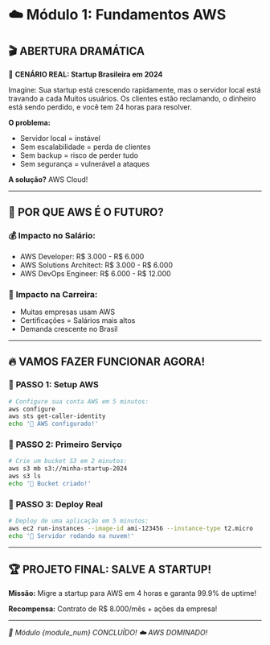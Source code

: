 # ☁️ Módulo 1: Fundamentos AWS

## 🎬 **ABERTURA DRAMÁTICA**

🚨 **CENÁRIO REAL: Startup Brasileira em 2024**

Imagine: Sua startup está crescendo rapidamente, mas o servidor local está travando a cada Muitos usuários. Os clientes estão reclamando, o dinheiro está sendo perdido, e você tem 24 horas para resolver.

**O problema:**
- Servidor local = instável
- Sem escalabilidade = perda de clientes
- Sem backup = risco de perder tudo
- Sem segurança = vulnerável a ataques

**A solução?** AWS Cloud!

---

## 🎯 **POR QUE AWS É O FUTURO?**

### 💰 **Impacto no Salário:**
- AWS Developer: R$ 3.000 - R$ 6.000
- AWS Solutions Architect: R$ 3.000 - R$ 6.000
- AWS DevOps Engineer: R$ 6.000 - R$ 12.000

### 🚀 **Impacto na Carreira:**
- Muitas empresas usam AWS
- Certificações = Salários mais altos
- Demanda crescente no Brasil

---

## 🔥 **VAMOS FAZER FUNCIONAR AGORA!**

### 🚀 **PASSO 1: Setup AWS**
```bash
# Configure sua conta AWS em 5 minutos:
aws configure
aws sts get-caller-identity
echo '🎉 AWS configurado!'
```

### 🔧 **PASSO 2: Primeiro Serviço**
```bash
# Crie um bucket S3 em 2 minutos:
aws s3 mb s3://minha-startup-2024
aws s3 ls
echo '🚀 Bucket criado!'
```

### 🎯 **PASSO 3: Deploy Real**
```bash
# Deploy de uma aplicação em 5 minutos:
aws ec2 run-instances --image-id ami-123456 --instance-type t2.micro
echo '🚀 Servidor rodando na nuvem!'
```

---

## 🏆 **PROJETO FINAL: SALVE A STARTUP!**

**Missão:** Migre a startup para AWS em 4 horas e garanta 99.9% de uptime!

**Recompensa:** Contrato de R$ 8.000/mês + ações da empresa!

---

*🎯 Módulo {module_num} CONCLUÍDO!*
*☁️ AWS DOMINADO!*